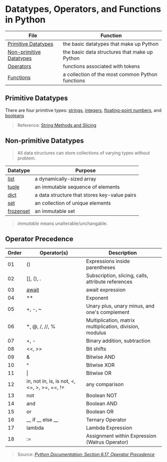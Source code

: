 # Datatypes, Operators, and Functions in Python

| File | Function |
| ---- | -------- |
| [Primitive Datatypes](https://github.com/EthanC2/Notes-and-Writeups/blob/main/Python/Data%20and%20Datatypes/Primitive%20Types.md) | the basic datatypes that make up Python |
| [Non-primitive Datatypes](https://github.com/EthanC2/Notes-and-Writeups/tree/main/Python/Data%20and%20Datatypes#non-primitive-datatypes) | the basic data structures that make up Python |
| [Operators](https://github.com/EthanC2/Notes-and-Writeups/blob/main/Python/Data%20and%20Datatypes/Built-in%20Operators.md) | functions associated with tokens |
| [Functions](https://github.com/EthanC2/Notes-and-Writeups/blob/main/Python/Data%20and%20Datatypes/Common%20Functions.md) | a collection of the most common Python functions |

## Primitive Datatypes
There are four primitive types: [strings](https://realpython.com/python-data-types/#strings), [integers](https://realpython.com/python-data-types/#integers), [floating-point numbers](https://realpython.com/python-data-types/#floating-point-numbers), and [booleans](https://realpython.com/python-data-types/#boolean-type-boolean-context-and-truthiness)
> Reference: [String Methods and Slicing](https://github.com/EthanC2/Notes-and-Writeups/blob/main/Python/Data%20and%20Datatypes/String%20Methods.md)

## Non-primitive Datatypes
> All data structures can store collections of varying types without problem. <br />

| Datatype | Purpose |
| -------- | ------- |
| [list](https://github.com/EthanC2/Notes-and-Writeups/blob/main/Python/Data%20and%20Datatypes/Lists.md) | a dynamically-sized array |
| [tuple](https://github.com/EthanC2/Notes-and-Writeups/blob/main/Python/Data%20and%20Datatypes/Tuples.md) | an immutable sequence of elements |
| [dict](https://github.com/EthanC2/Notes-and-Writeups/blob/main/Python/Data%20and%20Datatypes/Dictionary.md) | a data structure that stores key-value pairs |
| [set](https://github.com/EthanC2/Notes-and-Writeups/blob/main/Python/Data%20and%20Datatypes/Sets.md) | an collection of unique elements |
| [frozenset](https://github.com/EthanC2/Notes-and-Writeups/blob/main/Python/Data%20and%20Datatypes/Sets.md) | an immutable set |
> _immutable_ means unalterable/unchangable.

## Operator Precedence
| Order | Operator(s) | Description |
| ----- | ----------- | ----------- |
| 01 | () | Expressions inside parentheses |
| 02 | [], (), . | Subscription, slicing, calls, attribute references |
| 03 | [await](https://docs.python.org/3/reference/expressions.html#await-expression) | await expression |
| 04 | \*\* | Exponent |
| 05 | +, -, ~ | Unary plus, unary minus, and one's complement |
| 06 | \*, @, /, //, % | Multiplication, matrix multiplication, division, modulus |
| 07 | +, - | Binary addition, subtraction |
| 08 | <<, >> | Bit shifts |
| 09 | & | Bitwise AND |
| 10 | ^ | Bitwise XOR |
| 11 | \| | Bitwise OR |
| 12 | in, not in, is, is not, <, <=, >, >=, ==, != | any comparison |
| 13 | not | Boolean NOT |
| 14 | and | Boolean AND |
| 15 | or | Boolean OR |
| 16 | __ if __ else __ | Ternary Operator |
| 17 | lambda | Lambda Expression |
| 18 | := | Assignment within Expression (Walrus Operator) |
> Source: [_Python Documentation: Section 6.17, Operator Precedence_](https://docs.python.org/3/reference/expressions.html#operator-precedence) <br />
